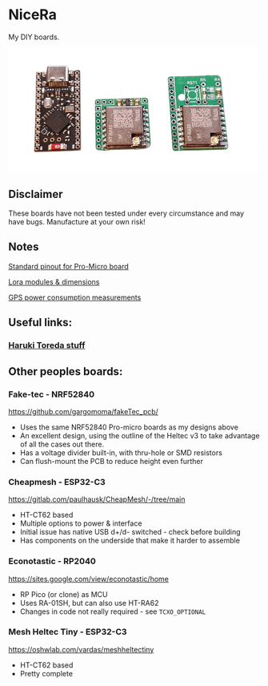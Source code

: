 # NiceRa
My DIY boards.

![Nice-ra sidekicks and a promicro ](./nicera-sidekicks.png)

## Disclaimer
These boards have not been tested under every circumstance and may have bugs. Manufacture at your own risk!

## Notes
[Standard pinout for Pro-Micro board](./Pro-micro_std_pinout.md)

[Lora modules & dimensions](./Lora_Modules.md)

[GPS power consumption measurements](./GPS_power_consumption.md)

## Useful links:
### [Haruki Toreda stuff](https://harukitoreda.github.io/Meshtastic-Experiments/)

## Other peoples boards:
### Fake-tec - NRF52840
https://github.com/gargomoma/fakeTec_pcb/
* Uses the same NRF52840 Pro-micro boards as my designs above
* An excellent design, using the outline of the Heltec v3 to take advantage of all the cases out there.
* Has a voltage divider built-in, with thru-hole or SMD resistors
* Can flush-mount the PCB to reduce height even further

### Cheapmesh - ESP32-C3
https://gitlab.com/paulhausk/CheapMesh/-/tree/main
* HT-CT62 based
* Multiple options to power & interface
* Initial issue has native USB d+/d- switched - check before building
* Has components on the underside that make it harder to assemble

### Econotastic - RP2040
https://sites.google.com/view/econotastic/home
* RP Pico (or clone) as MCU
* Uses RA-01SH, but can also use HT-RA62
* Changes in code not really required - see `TCXO_OPTIONAL`

### Mesh Heltec Tiny - ESP32-C3
https://oshwlab.com/vardas/meshheltectiny
* HT-CT62 based
* Pretty complete


